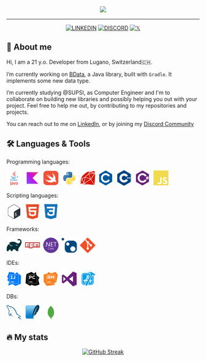 <div id="header" align="center">
  
  <img src="https://media1.giphy.com/media/2tTiCSfEEP5QS5TjGr/giphy.gif?cid=ecf05e479khk89lyqvytwfvzckv9z8p3yll2i1db1m7hvvwe&ep=v1_gifs_search&rid=giphy.gif&ct=g">
  <hr>
  
  [![LINKEDIN](https://img.shields.io/badge/LinkedIn-blue?logo=linkedin&logoColor=white&style=for-the-badge)](https://linkedin.com/in/lucamazzza)
  [![DISCORD](https://img.shields.io/badge/Discord-5865F2?logo=discord&logoColor=white&style=for-the-badge)](https://discord.gg/B3yXwmHb2V)
  [![𝕏](https://img.shields.io/badge/Twitter-black?logo=x&logoColor=white&style=for-the-badge)](https://twitter.com/mazluc_ch)
  
</div>

## 👤 About me
Hi, I am a 21 y.o. Developer from Lugano, Switzerland🇨🇭.

I’m currently working on [BData](https://github.com/lucamazzza/BData.git), a Java library, built with `Gradle`. It implements some new data type.

I’m currently studying @SUPSI, as Computer Engineer and I'm to collaborate on building new libraries and possibly helping you out with your project. 
Feel free to help me out, by contributing to my repositories and projects.

You can reach out to me on [LinkedIn](https://linkedin.com/in/lucamazzza), or by joining my [Discord Community](https://discord.gg/B3yXwmHb2V)

## 🛠️ Languages & Tools

Programming languages:

<a href="https://www.java.com/en/download/help/whatis_java.html" target="_blank" style="text-decoration: none;"><img src="https://github.com/devicons/devicon/blob/master/icons/java/java-original-wordmark.svg" title="Java" alt="Java" width="40" height="40"/></a>&nbsp;
<a href="https://kotlinlang.org" target="_blank" style="text-decoration: none;"><img src="https://github.com/devicons/devicon/blob/master/icons/kotlin/kotlin-original.svg" title="Kotlin" alt="Kotlin" width="40" height="40"/>&nbsp;
<a href="https://www.swift.org" target="_blank" style="text-decoration: none;"><img src="https://github.com/devicons/devicon/blob/master/icons/swift/swift-original.svg" title="Swift"  alt="Swift" width="40" height="40"/>&nbsp;
<a href="https://www.python.org/about/" target="_blank" style="text-decoration: none;"><img src="https://github.com/devicons/devicon/blob/master/icons/python/python-original.svg" title="Pyhton"  alt="Python" width="40" height="40"/>&nbsp;
<a href="https://www.ruby-lang.org/en/" target="_blank" style="text-decoration: none;"><img src="https://github.com/devicons/devicon/blob/master/icons/ruby/ruby-plain.svg" title="Ruby"  alt="Ruby" width="40" height="40"/>&nbsp;
<a href="https://en.wikipedia.org/wiki/C_(programming_language)" target="_blank" style="text-decoration: none;"><img src="https://github.com/devicons/devicon/blob/master/icons/c/c-plain.svg" title="C"  alt="C" width="40" height="40"/>&nbsp;
<a href="https://isocpp.org/tour" target="_blank" style="text-decoration: none;"><img src="https://github.com/devicons/devicon/blob/master/icons/cplusplus/cplusplus-plain.svg" title="C++"  alt="C++" width="40" height="40"/>&nbsp;
<a href="https://learn.microsoft.com/en-us/dotnet/csharp/" target="_blank" style="text-decoration: none;"><img src="https://github.com/devicons/devicon/blob/master/icons/csharp/csharp-plain.svg" title="C#"  alt="C#" width="40" height="40"/>&nbsp;
<a href="https://developer.mozilla.org/en-US/docs/Web/javascript" target="_blank" style="text-decoration: none;"><img src="https://github.com/devicons/devicon/blob/master/icons/javascript/javascript-plain.svg" title="Javascript" alt="Javascript" width="40" height="40"/>&nbsp;

Scripting languages:

<img src="https://github.com/devicons/devicon/blob/master/icons/bash/bash-original.svg" title="Bash"  alt="Bash" width="40" height="40"/>&nbsp;
<img src="https://github.com/devicons/devicon/blob/master/icons/html5/html5-plain.svg" title="HTML5"  alt="HTML5" width="40" height="40"/>&nbsp;
<img src="https://github.com/devicons/devicon/blob/master/icons/css3/css3-plain.svg" title="CSS3"  alt="CSS3" width="40" height="40"/>&nbsp;

Frameworks:

<img src="https://github.com/devicons/devicon/blob/master/icons/gradle/gradle-plain.svg" title="Gradle"  alt="Gradle" width="40" height="40"/>&nbsp;
<img src="https://github.com/devicons/devicon/blob/master/icons/npm/npm-original-wordmark.svg" title="NPM"  alt="NPM" width="40" height="40"/>&nbsp;
<img src="https://github.com/devicons/devicon/blob/master/icons/dotnetcore/dotnetcore-original.svg" title=".NET"  alt=".NET" width="40" height="40"/>&nbsp;
<img src="https://github.com/devicons/devicon/blob/master/icons/nuget/nuget-original.svg" title="NuGet"  alt="NuGet" width="40" height="40"/>&nbsp;
<img src="https://github.com/devicons/devicon/blob/master/icons/git/git-plain.svg" title="git"  alt="git" width="40" height="40"/>&nbsp;

IDEs:

<img src="https://github.com/devicons/devicon/blob/master/icons/intellij/intellij-plain.svg" title="IntelliJ"  alt="IntelliJ" width="40" height="40"/>&nbsp;
<img src="https://github.com/devicons/devicon/blob/master/icons/pycharm/pycharm-plain.svg" title="PyCharm"  alt="PyCharm" width="40" height="40"/>&nbsp;
<img src="https://github.com/devicons/devicon/blob/master/icons/rubymine/rubymine-plain.svg" title="RubyMine"  alt="RubyMine" width="40" height="40"/>&nbsp;
<img src="https://github.com/devicons/devicon/blob/master/icons/visualstudio/visualstudio-plain.svg" title="VisualStudio"  alt="VisualStudio" width="40" height="40"/>&nbsp;
<img src="https://github.com/devicons/devicon/blob/master/icons/xcode/xcode-plain.svg" title="Xcode"  alt="Xcode" width="40" height="40"/>&nbsp;

DBs:

<img src="https://github.com/devicons/devicon/blob/master/icons/mysql/mysql-plain.svg" title="MySQL"  alt="MySQL" width="40" height="40"/>&nbsp;
<img src="https://github.com/devicons/devicon/blob/master/icons/sqlite/sqlite-original.svg" title="SQLite"  alt="SQLite" width="40" height="40"/>&nbsp;
<img src="https://github.com/devicons/devicon/blob/master/icons/mongodb/mongodb-plain.svg" title="MongoDB"  alt="MongoDB" width="40" height="40"/>&nbsp;

## 🔥 My stats
<div id="header" align="center">

  [![GitHub Streak](http://github-readme-streak-stats.herokuapp.com?user=lucamazzza&theme=dark&hide_border=true&border_radius=6&date_format=M%20j%5B%2C%20Y%5D&exclude_days=Sun&card_width=750)](https://git.io/streak-stats)

</div>


